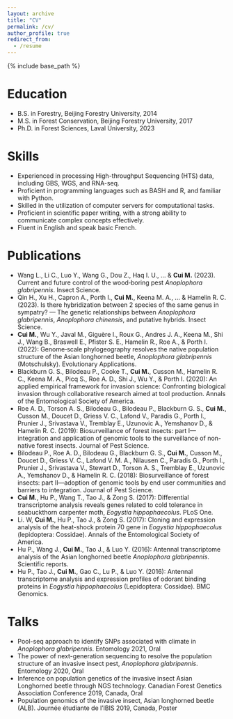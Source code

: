 ```yaml
---
layout: archive
title: "CV"
permalink: /cv/
author_profile: true
redirect_from:
  - /resume
---
```


{% include base_path %}

Education
======
* B.S. in Forestry, Beijing Forestry University, 2014
* M.S. in Forest Conservation, Beijing Forestry University, 2017
* Ph.D. in Forest Sciences, Laval University, 2023

  
Skills
======
* Experienced in processing High-throughput Sequencing (HTS) data, including GBS, WGS, and RNA-seq.
* Proficient in programming languages such as BASH and R, and familiar with Python.
* Skilled in the utilization of computer servers for computational tasks.
* Proficient in scientific paper writing, with a strong ability to communicate complex concepts effectively.
* Fluent in English and speak basic French.


Publications
======
* Wang L., Li C., Luo Y., Wang G., Dou Z., Haq I. U., ... & __Cui M.__ (2023). Current and future control of the wood‐boring pest *Anoplophora glabripennis*. Insect Science.
* Qin H., Xu H., Capron A., Porth I., __Cui M.__, Keena M. A., ... & Hamelin R. C. (2023). Is there hybridization between 2 species of the same genus in sympatry? — The genetic relationships between *Anoplophora glabripennis*, *Anoplophora chinensis*, and putative hybrids. Insect Science.
* __Cui M.__, Wu Y., Javal M., Giguère I., Roux G., Andres J. A., Keena M., Shi J., Wang B., Braswell E., Pfister S. E., Hamelin R., Roe A., & Porth I. (2022): Genome‐scale phylogeography resolves the native population structure of the Asian longhorned beetle, *Anoplophora glabripennis* (Motschulsky). Evolutionary Applications.
* Blackburn G. S., Bilodeau P., Cooke T., __Cui M.__, Cusson M., Hamelin R. C., Keena M. A., Picq S., Roe A. D., Shi J., Wu Y., & Porth I. (2020): An applied empirical framework for invasion science: Confronting biological invasion through collaborative research aimed at tool production. Annals of the Entomological Society of America.
* Roe A. D., Torson A. S., Bilodeau G., Bilodeau P., Blackburn G. S., __Cui M.__, Cusson M., Doucet D., Griess V. C., Lafond V., Paradis G., Porth I., Prunier J., Srivastava V., Tremblay E., Uzunovic A., Yemshanov D., & Hamelin R. C. (2019): Biosurveillance of forest insects: part I—integration and application of genomic tools to the surveillance of non-native forest insects. Journal of Pest Science.
* Bilodeau P., Roe A. D., Bilodeau G., Blackburn G. S., __Cui M.__, Cusson M., Doucet D., Griess V. C., Lafond V. M. A., Nilausen C., Paradis G., Porth I., Prunier J., Srivastava V., Stewart D., Torson A. S., Tremblay E., Uzunovic A., Yemshanov D., & Hamelin R. C. (2018): Biosurveillance of forest insects: part II—adoption of genomic tools by end user communities and barriers to integration. Journal of Pest Science.
* __Cui M.__, Hu P., Wang T., Tao J., & Zong S. (2017): Differential transcriptome analysis reveals genes related to cold tolerance in seabuckthorn carpenter moth, *Eogystia hippophaecolus*. PLoS One.
* Li. W, __Cui M.__, Hu P., Tao J., & Zong S. (2017): Cloning and expression analysis of the heat-shock protein 70 gene in *Eogystia hippophaecolus* (lepidoptera: Cossidae). Annals of the Entomological Society of America.
* Hu P., Wang J., __Cui M.__, Tao J., & Luo Y. (2016): Antennal transcriptome analysis of the Asian longhorned beetle *Anoplophora glabripennis*. Scientific reports.
* Hu P., Tao J., __Cui M.__, Gao C., Lu P., & Luo Y. (2016): Antennal transcriptome analysis and expression profiles of odorant binding proteins in *Eogystia hippophaecolus* (Lepidoptera: Cossidae). BMC Genomics.

  
Talks
======
* Pool-seq approach to identify SNPs associated with climate in *Anoplophora glabripennis*. Entomology 2021, Oral
* The power of next-generation sequencing to resolve the population structure of an invasive insect pest, *Anoplophora glabripennis*. Entomology 2020, Oral
* Inference on population genetics of the invasive insect Asian Longhorned beetle through NGS technology. Canadian Forest Genetics Association Conference 2019, Canada, Oral
* Population genomics of the invasive insect, Asian longhorned beetle (ALB). Journée étudiante de l’IBIS 2019, Canada, Poster

  

